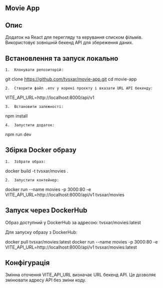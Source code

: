 ## Movie App

## Опис

Додаток на React для перегляду та керування списком фільмів. Використовує зовнішній бекенд API для збереження даних.
## Встановлення та запуск локально
	1.	Клонувати репозиторій:

git clone https://github.com/tvsxar/movie-app.git
cd movie-app

	2.	Створити файл .env у корені проєкту і вказати URL API бекенду:

VITE_API_URL=http://localhost:8000/api/v1

 	3.	Встановити залежності:

npm install

 	4.	Запустити додаток:

npm run dev

## Збірка Docker образу
	1.	Зібрати образ:
     
docker build -t tvsxar/movies .

	2.	Запустити контейнер:

docker run --name movies -p 3000:80 -e VITE_API_URL=http://localhost:8000/api/v1 tvsxar/movies

## Запуск через DockerHub
Образ доступний у DockerHub за адресою:
tvsxar/movies:latest

Для запуску образу з DockerHub:

docker pull tvsxar/movies:latest
docker run --name movies -p 3000:80 -e VITE_API_URL=http://localhost:8000/api/v1 tvsxar/movies:latest

## Конфігурація
Змінна оточення VITE_API_URL визначає URL бекенд API. Це дозволяє змінювати адресу API без зміни коду.
